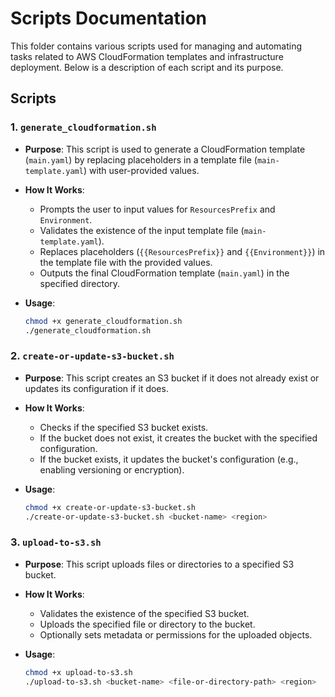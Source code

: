 # Scripts Documentation

This folder contains various scripts used for managing and automating tasks related to AWS CloudFormation templates and infrastructure deployment. Below is a description of each script and its purpose.

## Scripts

### 1. `generate_cloudformation.sh`
- **Purpose**: 
  This script is used to generate a CloudFormation template (`main.yaml`) by replacing placeholders in a template file (`main-template.yaml`) with user-provided values.
  
- **How It Works**:
  - Prompts the user to input values for `ResourcesPrefix` and `Environment`.
  - Validates the existence of the input template file (`main-template.yaml`).
  - Replaces placeholders (`{{ResourcesPrefix}}` and `{{Environment}}`) in the template file with the provided values.
  - Outputs the final CloudFormation template (`main.yaml`) in the specified directory.

- **Usage**:
  ```bash
  chmod +x generate_cloudformation.sh
  ./generate_cloudformation.sh
  ```

### 2. `create-or-update-s3-bucket.sh`
- **Purpose**: 
  This script creates an S3 bucket if it does not already exist or updates its configuration if it does.

- **How It Works**:
  - Checks if the specified S3 bucket exists.
  - If the bucket does not exist, it creates the bucket with the specified configuration.
  - If the bucket exists, it updates the bucket's configuration (e.g., enabling versioning or encryption).

- **Usage**:
  ```bash
  chmod +x create-or-update-s3-bucket.sh
  ./create-or-update-s3-bucket.sh <bucket-name> <region>
  ```

### 3. `upload-to-s3.sh`
- **Purpose**: 
  This script uploads files or directories to a specified S3 bucket.

- **How It Works**:
  - Validates the existence of the specified S3 bucket.
  - Uploads the specified file or directory to the bucket.
  - Optionally sets metadata or permissions for the uploaded objects.

- **Usage**:
  ```bash
  chmod +x upload-to-s3.sh
  ./upload-to-s3.sh <bucket-name> <file-or-directory-path> <region>
  ```
